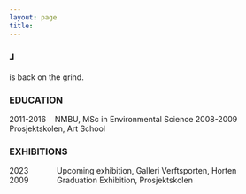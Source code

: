 ```yaml
---
layout: page
title: 
---
```

<div class="header__inline" style="max-width:600px">
    <H3>⅃</H3> <p> is back on the grind.</p>
</div>


### EDUCATION

2011-2016 &nbsp;&nbsp; NMBU, MSc in Environmental Science 
2008-2009 &nbsp;&nbsp; Prosjektskolen, Art School  

### EXHIBITIONS

2023 &nbsp;&nbsp;&nbsp;&nbsp;&nbsp;&nbsp;&nbsp;&nbsp;&nbsp;&nbsp;&nbsp; Upcoming exhibition, Galleri Verftsporten, Horten  
2009 &nbsp;&nbsp;&nbsp;&nbsp;&nbsp;&nbsp;&nbsp;&nbsp;&nbsp;&nbsp;&nbsp; Graduation Exhibition, Prosjektskolen  
